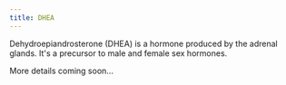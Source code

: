 ```yaml
---
title: DHEA
---
```


Dehydroepiandrosterone (DHEA) is a hormone produced by the adrenal glands. It's a precursor to male and female sex hormones.

More details coming soon...